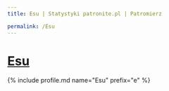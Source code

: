 ```yaml
---
title: Esu | Statystyki patronite.pl | Patromierz

permalink: /Esu
---
```


# [Esu](https://patronite.pl/Esu)

{% include profile.md name="Esu" prefix="e" %}
